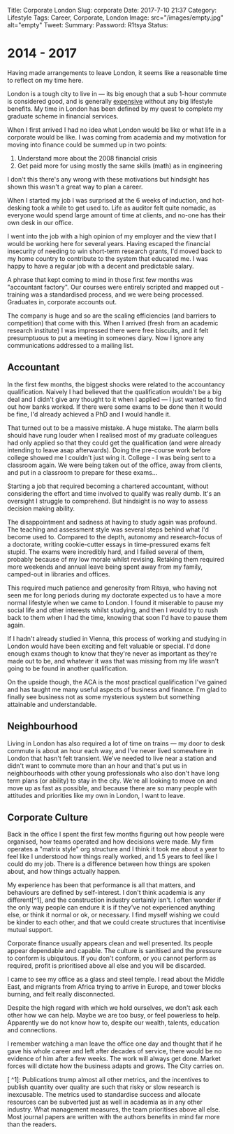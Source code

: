 Title: Corporate London
Slug: corporate
Date: 2017-7-10 21:37
Category: Lifestyle
Tags: Career, Corporate, London
Image: src="/images/empty.jpg" alt="empty"
Tweet: 
Summary: 
Password: R1tsya
Status: 

# 2014 - 2017

Having made arrangements to leave London, it seems like a reasonable time to reflect on my time here. 

London is a tough city to live in — its big enough that a sub 1-hour commute is considered good, and is generally [expensive]({filename}../articles/london.md) without any big lifestyle benefits. My time in London has been defined by my quest to complete my graduate scheme in financial services. 

When I first arrived I had no idea what London would be like or what life in a corporate would be like. I was coming from academia and my motivation for moving into finance could be summed up in two points:

1. Understand more about the 2008 financial crisis
2. Get paid more for using mostly the same skills (math) as in engineering


I don't this there's any wrong with these motivations but hindsight has shown this wasn't a great way to plan a career. 

When I started  my job I was surprised at the 6 weeks of induction, and hot-desking took a while to get used to. Life as auditor felt quite nomadic, as everyone would spend large amount of time at clients, and no-one has their own desk in our office. 

I went into the job with a high opinion of my employer and the view that I would be working here for several years. Having escaped the financial insecurity of needing to win short-term research grants, I'd moved back to my home country to contribute to the system that educated me. I was happy to have a regular job with a decent and predictable salary.  

A phrase that kept coming to mind in those first few months was "accountant factory". Our courses were entirely scripted and mapped out - training was a standardised process, and we were being processed. Graduates in, corporate accounts out. 

The company is huge and so are the scaling efficiencies (and barriers to competition) that come with this. When I arrived (fresh from an academic research institute) I was impressed there were free biscuits, and it felt presumptuous to put a meeting in someones diary. Now I ignore any communications addressed to a mailing list. 

## Accountant

In the first few months, the biggest shocks were related to the accountancy qualification. Naively I had believed that the qualification wouldn't be a big deal and I didn't give any thought to it when I applied — I just wanted to find out how banks worked. If there were some exams to be done then it would be fine, I'd already achieved a PhD and I would handle it. 

That turned out to be a massive mistake. A huge mistake. The alarm bells should have rung louder when I realised most of my graduate colleagues had only applied so that they could get the qualification (and were already intending to leave asap afterwards). Doing the pre-course work before college showed me I couldn't just wing it. College - I was being sent to a classroom again. We were being taken out of the office, away from clients, and put in a classroom to prepare for these exams… 

Starting a job that required becoming a chartered accountant, without considering the effort and time involved to qualify was really dumb. It's an oversight I struggle to comprehend. But hindsight is no way to assess decision making ability. 

The disappointment and sadness at having to study again was profound. The teaching and assessment style was several steps behind what I'd become used to. Compared to the depth, autonomy and research-focus of a doctorate, writing cookie-cutter essays in time-pressured exams felt stupid. The exams were incredibly hard, and I failed several of them, probably because of my low morale whilst revising. Retaking them required more weekends and annual leave being spent away from my family, camped-out in libraries and offices. 

This required much patience and generosity from Ritsya, who having not seen me for long periods during my doctorate expected us to have a more normal lifestyle when we came to London. I found it miserable to pause my social life and other interests whilst studying, and then I would try to rush back to them when I had the time, knowing that soon I'd have to pause them again. 

If I hadn't already studied in Vienna, this process of working and studying in London would have been exciting and felt valuable or special. I'd done enough exams though to know that they're never as important as they're made out to be, and whatever it was that was missing from my life wasn't going to be found in another qualification. 

On the upside though, the ACA is the most practical qualification I've gained and has taught me many useful aspects of business and finance. I'm glad to finally see business not as some mysterious system but something attainable and understandable. 

## Neighbourhood

Living in London has also required a lot of time on trains — my door to desk commute is about an hour each way, and I've never lived somewhere in London that hasn't felt transient. We've needed to live near a station and didn't want to commute more than an hour and that's put us in neighbourhoods with other young professionals who also don't have long term plans (or ability) to stay in the city. We're all looking to move on and move up as fast as possible, and because there are so many people with attitudes and priorities like my own in London, I want to leave. 

## Corporate Culture

Back in the office I spent the first few months figuring out how people were organised, how teams operated and how decisions were made. My firm operates a "matrix style" org structure and I think it took me about a year to feel like I understood how things really worked, and 1.5 years to feel like I could do my job. There is a difference between how things are spoken about, and how things actually happen. 

My experience has been that performance is all that matters, and behaviours are defined by self-interest. I don't think academia is any different[^1], and the construction industry certainly isn't. I often wonder if the only way people can endure it is if they've not experienced anything else, or think it normal or ok, or necessary. I find myself wishing we could be kinder to each other, and that we could create structures that incentivise mutual support.

Corporate finance usually appears clean and well presented. Its people appear dependable and capable. The culture is sanitised and the pressure to conform is ubiquitous. If you don't conform, or you cannot perform as required, profit is prioritised above all else and you will be discarded.

I came to see my office as a glass and steel temple. I read about the Middle East, and migrants from Africa trying to arrive in Europe, and tower blocks burning, and felt really disconnected. 

Despite the high regard with which we hold ourselves, we don't ask each other how we can help. Maybe we are too busy, or feel powerless to help. Apparently we do not know how to, despite our wealth, talents, education and connections. 

I remember watching a man leave the office one day and thought that if he gave his whole career and left after decades of service, there would be no evidence of him after a few weeks. The work will always get done. Market forces will dictate how the business adapts and grows. The City carries on. 

[ ^1]: Publications trump almost all other metrics, and the incentives to publish quantity over quality are such that risky or slow research is inexcusable. The metrics used to standardise success and allocate resources can be subverted just as well in academia as in any other industry. What management measures, the team prioritises above all else. Most journal papers are written with the authors benefits in mind far more than the readers.
